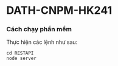 ﻿# DATH-CNPM-HK241

### Cách chạy phần mểm

Thực hiện các lệnh như sau:

```
cd RESTAPI
node server
```
